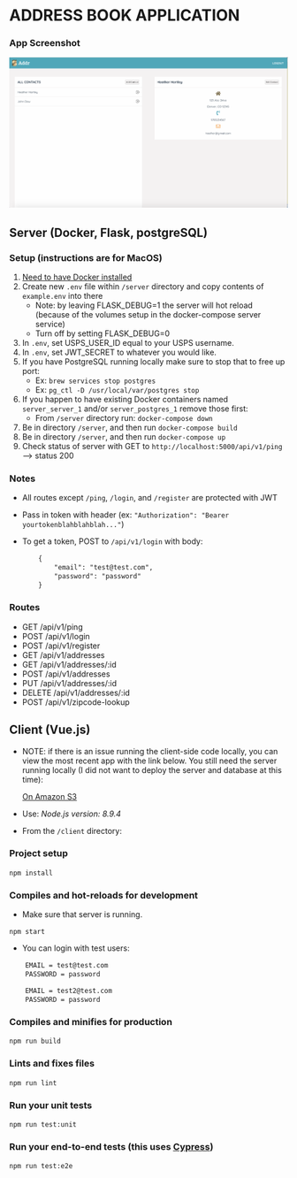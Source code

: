 # ADDRESS BOOK APPLICATION

### App Screenshot

![Screenshot](./Addr-Screenshot.png)

## Server (Docker, Flask, postgreSQL)

### Setup (instructions are for MacOS)

1. [Need to have Docker installed](https://docs.docker.com/install/)
2. Create new `.env` file within `/server` directory and copy contents of `example.env` into there
    * Note: by leaving FLASK_DEBUG=1 the server will hot reload (because of the volumes setup in the docker-compose server service)
    * Turn off by setting FLASK_DEBUG=0
3. In `.env`, set USPS_USER_ID equal to your USPS username. 
4. In `.env`, set JWT_SECRET to whatever you would like.
5. If you have PostgreSQL running locally make sure to stop that to free up port:
    * Ex: `brew services stop postgres`
    * Ex: `pg_ctl -D /usr/local/var/postgres stop`
6. If you happen to have existing Docker containers named `server_server_1` and/or `server_postgres_1` remove those first:
    * From `/server` directory run: `docker-compose down`
7. Be in directory `/server`, and then run `docker-compose build`
8. Be in directory `/server`, and then run `docker-compose up`
9. Check status of server with GET to `http://localhost:5000/api/v1/ping` --> status 200

### Notes

* All routes except `/ping`, `/login`, and `/register` are protected with JWT
* Pass in token with header (ex: `"Authorization": "Bearer yourtokenblahblahblah..."`)
* To get a token, POST to `/api/v1/login` with body:

    ```
        {
            "email": "test@test.com",
            "password": "password"
        }
    ```

### Routes

* GET /api/v1/ping
* POST /api/v1/login
* POST /api/v1/register
* GET /api/v1/addresses
* GET /api/v1/addresses/:id
* POST /api/v1/addresses
* PUT /api/v1/addresses/:id
* DELETE /api/v1/addresses/:id
* POST /api/v1/zipcode-lookup

## Client (Vue.js)

* NOTE: if there is an issue running the client-side code locally, you can view the most recent app with the link below. You still need the server running locally (I did not want to deploy the server and database at this time):

    [On Amazon S3](http://lee-address-book.s3-website-us-west-2.amazonaws.com/#/)

* Use: _Node.js version: 8.9.4_
* From the `/client` directory:

### Project setup

```
npm install
```

### Compiles and hot-reloads for development

* Make sure that server is running.

```
npm start
```

* You can login with test users:

```
    EMAIL = test@test.com
    PASSWORD = password
```

```
    EMAIL = test2@test.com
    PASSWORD = password
```

### Compiles and minifies for production
```
npm run build
```

### Lints and fixes files
```
npm run lint
```

### Run your unit tests
```
npm run test:unit
```

### Run your end-to-end tests (this uses [Cypress](https://www.cypress.io/))
```
npm run test:e2e
```


